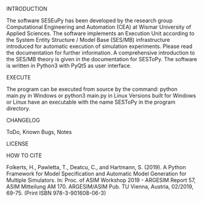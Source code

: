 INTRODUCTION

The software SESEuPy has been developed by the research group Computational
Engineering and Automation (CEA) at Wismar University of Applied Sciences.
The software implements an Execution Unit according to the System Entity
Structure / Model Base (SES/MB) infrastructure introduced for automatic
execution of simulation experiments.
Please read the documentation for further information. A comprehensive
introduction to the SES/MB theory is given in the documentation for SESToPy.
The software is written in Python3 with PyQt5 as user interface.

EXECUTE

The program can be executed from source by the command:
python main.py      in Windows or
python3 main.py     in Linux
Versions built for Windows or Linux have an executable with the name
SESToPy
in the program directory.

CHANGELOG


ToDo, Known Bugs, Notes


LICENSE


HOW TO CITE

Folkerts, H., Pawletta, T., Deatcu, C., and Hartmann, S. (2019). A Python Framework for
Model Specification and Automatic Model Generation for Multiple Simulators. In: Proc. of
ASIM Workshop 2019 - ARGESIM Report 57, ASIM Mitteilung AM 170. ARGESIM/ASIM Pub.
TU Vienna, Austria, 02/2019, 69-75. (Print ISBN 978-3-901608-06-3)